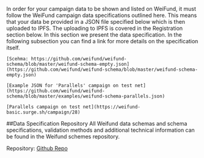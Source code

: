 In order for your campaign data to be shown and listed on WeiFund, it must follow the WeiFund campaign data specifications outlined here. This means that your data be provided in a JSON file specified below which is then uploaded to IPFS. The uploading to IPFS is covered in the Registration section below. In this section we present the data specification. In the following subsection you can find a link for more details on the specification itself.  

```
[Scehma: https://github.com/weifund/weifund-schema/blob/master/weifund-schema-empty.json](https://github.com/weifund/weifund-schema/blob/master/weifund-schema-empty.json)
```
```
[Example JSON for 'Parallels' campaign on test net](https://github.com/weifund/weifund-schema/blob/master/examples/weifund-schema-parallels.json)

[Parallels campaign on test net](https://weifund-basic.surge.sh/campaign/28) 
```

##Data Specification Repository
All Weifund data schemas and schema specifications, validation methods and additional technical information can be found in the Weifund schemes repository.

Repository:
[Github Repo](http://github.com/weifund/weifund-schema)
